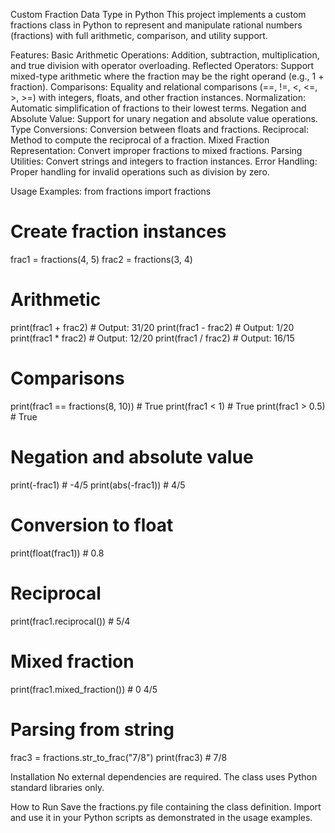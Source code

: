Custom Fraction Data Type in Python
This project implements a custom fractions class in Python to represent and manipulate rational numbers (fractions) with full arithmetic, comparison, and utility support.

Features:
Basic Arithmetic Operations: Addition, subtraction, multiplication, and true division with operator overloading.
Reflected Operators: Support mixed-type arithmetic where the fraction may be the right operand (e.g., 1 + fraction).
Comparisons: Equality and relational comparisons (==, !=, <, <=, >, >=) with integers, floats, and other fraction instances.
Normalization: Automatic simplification of fractions to their lowest terms.
Negation and Absolute Value: Support for unary negation and absolute value operations.
Type Conversions: Conversion between floats and fractions.
Reciprocal: Method to compute the reciprocal of a fraction.
Mixed Fraction Representation: Convert improper fractions to mixed fractions.
Parsing Utilities: Convert strings and integers to fraction instances.
Error Handling: Proper handling for invalid operations such as division by zero.

Usage Examples:
from fractions import fractions

# Create fraction instances
frac1 = fractions(4, 5)
frac2 = fractions(3, 4)

# Arithmetic
print(frac1 + frac2)   # Output: 31/20
print(frac1 - frac2)   # Output: 1/20
print(frac1 * frac2)   # Output: 12/20
print(frac1 / frac2)   # Output: 16/15

# Comparisons
print(frac1 == fractions(8, 10))  # True
print(frac1 < 1)                  # True
print(frac1 > 0.5)                # True

# Negation and absolute value
print(-frac1)                     # -4/5
print(abs(-frac1))                # 4/5

# Conversion to float
print(float(frac1))               # 0.8

# Reciprocal
print(frac1.reciprocal())        # 5/4

# Mixed fraction
print(frac1.mixed_fraction())    # 0 4/5

# Parsing from string
frac3 = fractions.str_to_frac("7/8")
print(frac3)                     # 7/8

Installation
No external dependencies are required. The class uses Python standard libraries only.

How to Run
Save the fractions.py file containing the class definition. Import and use it in your Python scripts as demonstrated in the usage examples.


